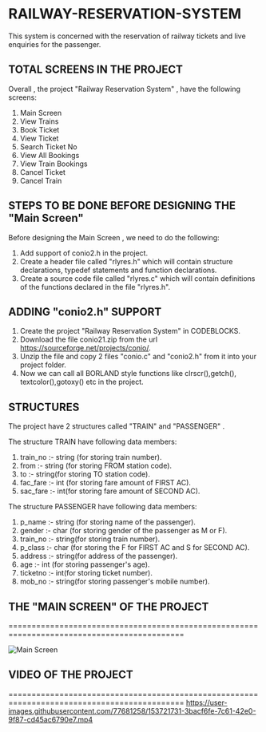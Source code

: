 # RAILWAY-RESERVATION-SYSTEM

This system is concerned with the reservation of railway tickets and live enquiries for the passenger.

## TOTAL SCREENS IN THE PROJECT

Overall , the project "Railway Reservation System" , have the following screens:
1. Main Screen
2. View Trains
3. Book Ticket
4. View Ticket
5. Search Ticket No
6. View All Bookings
7. View Train Bookings
8. Cancel Ticket
9. Cancel Train

## STEPS TO BE DONE BEFORE DESIGNING THE "Main Screen"

Before designing the Main Screen , we need to do the following:
1. Add support of conio2.h in the project.
2. Create a header file called "rlyres.h" which will contain structure declarations, typedef statements and function declarations.
3. Create a source code file called "rlyres.c" which will contain definitions of the functions declared in the file "rlyres.h". 

## ADDING "conio2.h" SUPPORT
1. Create the project "Railway Reservation System" in CODEBLOCKS.
2. Download the file conio21.zip from the url https://sourceforge.net/projects/conio/.
3. Unzip the file and copy 2 files "conio.c" and "conio2.h" from it into your project folder.
4. Now we can call all BORLAND style functions like clrscr(),getch(), textcolor(),gotoxy() etc in the project.

## STRUCTURES

The project have 2 structures called "TRAIN" and "PASSENGER" .

The structure TRAIN have following data members:
1. train_no :- string (for storing train number).
2. from :- string (for storing FROM station code).
3. to :- string(for storing TO station code).
4. fac_fare :- int (for storing fare amount of FIRST AC).
5. sac_fare :- int(for storing fare amount of SECOND AC). 

The structure PASSENGER have following data members:
1. p_name :- string (for storing name of the passenger).
2. gender :- char (for storing gender of the passenger as M or F).
3. train_no :- string(for storing train number).
4. p_class :- char (for storing the F for FIRST AC and S for SECOND AC).
5. address :- string(for address of the passenger).
6. age :- int (for storing passenger's age).
7. ticketno :- int(for storing ticket number).
8. mob_no :- string(for storing passenger's mobile number).

## THE "MAIN SCREEN" OF THE PROJECT
============================================================================================

![Main Screen](https://user-images.githubusercontent.com/77681258/153720843-07c94706-16cd-4c66-9e49-a769adf01457.jpg)

## VIDEO OF THE PROJECT
============================================================================================
https://user-images.githubusercontent.com/77681258/153721731-3bacf6fe-7c61-42e0-9f87-cd45ac6790e7.mp4

